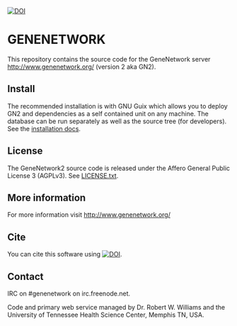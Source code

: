 [![DOI](https://zenodo.org/badge/5591/genenetwork/genenetwork2.svg)](https://zenodo.org/badge/latestdoi/5591/genenetwork/genenetwork2)

# GENENETWORK

This repository contains the source code for the GeneNetwork server
http://www.genenetwork.org/ (version 2 aka GN2).

## Install

The recommended installation is with GNU Guix which allows you to
deploy GN2 and dependencies as a self contained unit on any machine.
The database can be run separately as well as the source tree (for
developers).  See the [installation docs](doc/README.org).

## License

The GeneNetwork2 source code is released under the Affero General
Public License 3 (AGPLv3). See [LICENSE.txt](LICENSE.txt).

## More information

For more information visit http://www.genenetwork.org/

## Cite

You can cite this software using
[![DOI](https://zenodo.org/badge/5591/genenetwork/genenetwork2.svg)](https://zenodo.org/badge/latestdoi/5591/genenetwork/genenetwork2). 

## Contact

IRC on #genenetwork on irc.freenode.net.

Code and primary web service managed by Dr. Robert W. Williams and the
University of Tennessee Health Science Center, Memphis TN, USA. 

